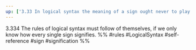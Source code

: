 ```yaml
---
up: ['3.33 In logical syntax the meaning of a sign ought never to play a role']
---
```

3.334 The rules of logical syntax must follow of themselves, if we only know how every single sign signifies.
%%
#rules #LogicalSyntax #self-reference #sign #signification %%